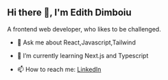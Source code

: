 ## Hi there 👋, I'm Edith Dimboiu

A frontend web developer, who likes to be challenged.


- 💬 Ask me about React,Javascript,Tailwind

- 🌱 I’m currently learning Next.js and Typescript
  
- 📫 How to reach me: [LinkedIn](https://linkedin.com/in/edithdimboiu)


